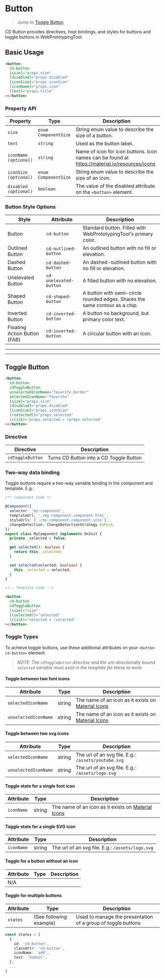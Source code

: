 # Button

> Jump to [Toggle Button](#toggle-button)

CD Button provides directives, host bindings, and styles for buttons and toggle buttons in WebPrototypingTool.

## Basic Usage

```html
<button
  cd-button
  [size]="props.size"
  [disabled]="props.disabled"
  [iconSize]="props.iconSize"
  [iconName]="props.icon"
  [text]="props.title"
></button>
```

### Property API

| Property                  | Type                 | Description                                                                                   |
| ------------------------- | -------------------- | --------------------------------------------------------------------------------------------- |
| `size`                    | `enum ComponentSize` | String enum value to describe the size of a button.                                           |
| `text`                    | `string`             | Used as the button label.                                                                     |
| `iconName` _`(optional)`_ | `string`             | Name of icon for icon buttons. Icon names can be found at https://material.io/resources/icons |
| `iconSize` _`(optional)`_ | `enum ComponentSize` | String enum value to describe the size of an icon.                                            |
| `disabled` _`(optional)`_ | `boolean`            | The value of the disabled attribute on the `<button>` element.                                |

### Button Style Options

| Style                        | Attribute              | Description                                                                 |
| ---------------------------- | ---------------------- | --------------------------------------------------------------------------- |
| Button                       | `cd-button`            | Standard button. Filled with WebPrototypingTool's primary color.                      |
| Outlined Button              | `cd-outlined-button`   | An outlined button with no fill or elevation.                               |
| Dashed Button                | `cd-dashed-button`     | An dashed-outlined button with no fill or elevation.                        |
| Unelevated Button            | `cd-unelevated-button` | A filled button with no elevation.                                          |
| Shaped Button                | `cd-shaped-button`     | A button with semi-circle rounded edges. Shares the same contour as a chip. |
| Inverted Button              | `cd-inverted-button`   | A button no background, but primary color text.                             |
| Floating Action Button (FAB) | `cd-inverted-button`   | A circular button with an icon.                                             |

---

---

## Toggle Button

```html
<button
  cd-button
  cdToggleButton
  unselectedIconName="favorite_border"
  selectedIconName="favorite"
  [size]="props.size"
  [disabled]="props.disabled"
  [iconSize]="props.iconSize"
  [(selected)]="props.selected"
  (click)="props.selected = !props.selected"
></button>
```

### Directive

| Directive        | Description                             |
| ---------------- | --------------------------------------- |
| `cdToggleButton` | Turns CD Button into a CD Toggle Button |

### Two-way data binding

Toggle buttons require a two-way variable binding in the component and template. E.g.:

```typescript
/** Component Code */

@Component({
  selector: 'my-component',
  templateUrl: './my-component.component.html',
  styleUrls: ['./my-component.component.scss'],
  changeDetection: ChangeDetectionStrategy.OnPush,
})
export class MyComponent implements OnInit {
  private _selected = false;

  get selected(): boolean {
    return this._selected;
  }

  set selected(selected: boolean) {
    this._selected = selected;
  }
}
```

```html
<!-- Template Code -->

<button
  cd-button
  cdToggleButton
  [size]="size"
  [(selected)]="selected"
  (click)="selected = !selected"
></button>
```

### Toggle Types

To acheive toggle buttons, use these additional attributes on your `<button cd-button>` element.

> _NOTE: The `cdToggleButton` directive and the uni-directionally bound `selected` variable must exist in the template for these to work._

#### Toggle between two font icons

| Attribute            | Type   | Description                                                                               |
| -------------------- | ------ | ----------------------------------------------------------------------------------------- |
| `selectedIconName`   | string | The name of an icon as it exists on [Material Icons](https://material.io/resources/icons) |
| `unselectedIconName` | string | The name of an icon as it exists on [Material Icons](https://material.io/resources/icons) |

#### Toggle between two svg icons

| Attribute            | Type   | Description                                         |
| -------------------- | ------ | --------------------------------------------------- |
| `selectedIconName`   | string | The url of an svg file. E.g.: `/assets/youtube.svg` |
| `unselectedIconName` | string | The url of an svg file. E.g.: `/assets/logo.svg`    |

#### Toggle state for a single font icon

| Attribute  | Type   | Description                                                                               |
| ---------- | ------ | ----------------------------------------------------------------------------------------- |
| `iconName` | string | The name of an icon as it exists on [Material Icons](https://material.io/resources/icons) |

#### Toggle state for a single SVG icon

| Attribute  | Type   | Description                                      |
| ---------- | ------ | ------------------------------------------------ |
| `iconName` | string | The url of an svg file. E.g.: `/assets/logo.svg` |

#### Toggle for a button without an icon

| Attribute | Type | Description |
| --------- | ---- | ----------- |
| N/A       |      |             |

#### Toggle for multiple buttons

| Attribute | Type                    | Description                                                  |
| --------- | ----------------------- | ------------------------------------------------------------ |
| `states`  | (See following example) | Used to manage the presentation of a group of toggle buttons |

```typescript
const states = [
  {
    id: 'cd-button',
    classAttr: 'cd-button',
    iconName: 'add',
    text: 'Submit',
  },
  ...
]
```

